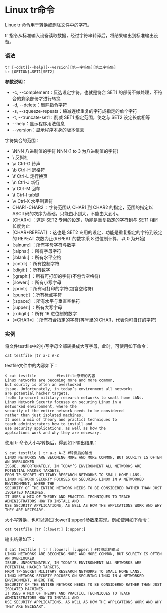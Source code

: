 
# Linux tr命令



Linux tr 命令用于转换或删除文件中的字符。

tr 指令从标准输入设备读取数据，经过字符串转译后，将结果输出到标准输出设备。

### 语法

```
tr [-cdst][--help][--version][第一字符集][第二字符集]  
tr [OPTION]…SET1[SET2] 

```

**参数说明：**

*   -c, --complement：反选设定字符。也就是符合 SET1 的部份不做处理，不符合的剩余部份才进行转换
*   -d, --delete：删除指令字符
*   -s, --squeeze-repeats：缩减连续重复的字符成指定的单个字符
*   -t, --truncate-set1：削减 SET1 指定范围，使之与 SET2 设定长度相等
*   --help：显示程序用法信息
*   --version：显示程序本身的版本信息

字符集合的范围：

*   \NNN 八进制值的字符 NNN (1 to 3 为八进制值的字符)
*   \\ 反斜杠
*   \a Ctrl-G 铃声
*   \b Ctrl-H 退格符
*   \f Ctrl-L 走行换页
*   \n Ctrl-J 新行
*   \r Ctrl-M 回车
*   \t Ctrl-I tab键
*   \v Ctrl-X 水平制表符
*   CHAR1-CHAR2 ：字符范围从 CHAR1 到 CHAR2 的指定，范围的指定以 ASCII 码的次序为基础，只能由小到大，不能由大到小。
*   [CHAR*] ：这是 SET2 专用的设定，功能是重复指定的字符到与 SET1 相同长度为止
*   [CHAR*REPEAT] ：这也是 SET2 专用的设定，功能是重复指定的字符到设定的 REPEAT 次数为止(REPEAT 的数字采 8 进位制计算，以 0 为开始)
*   [:alnum:] ：所有字母字符与数字
*   [:alpha:] ：所有字母字符
*   [:blank:] ：所有水平空格
*   [:cntrl:] ：所有控制字符
*   [:digit:] ：所有数字
*   [:graph:] ：所有可打印的字符(不包含空格符)
*   [:lower:] ：所有小写字母
*   [:print:] ：所有可打印的字符(包含空格符)
*   [:punct:] ：所有标点字符
*   [:space:] ：所有水平与垂直空格符
*   [:upper:] ：所有大写字母
*   [:xdigit:] ：所有 16 进位制的数字
*   [=CHAR=] ：所有符合指定的字符(等号里的 CHAR，代表你可自订的字符)

### 实例

将文件testfile中的小写字母全部转换成大写字母，此时，可使用如下命令：

```
cat testfile |tr a-z A-Z 

```

testfile文件中的内容如下：

```
$ cat testfile         #testfile原来的内容  
Linux networks are becoming more and more common, 
but scurity is often an overlooked  
issue. Unfortunately, in today’s environment all networks 
are potential hacker targets,  
fro0m tp-secret military research networks to small home LANs.  
Linux Network Securty focuses on securing Linux in a 
networked environment, where the  
security of the entire network needs to be considered
rather than just isolated machines.  
It uses a mix of theory and practicl techniques to 
teach administrators how to install and  
use security applications, as well as how the 
applcations work and why they are necesary. 

```

使用 tr 命令大小写转换后，得到如下输出结果：

```
$ cat testfile | tr a-z A-Z #转换后的输出  
LINUX NETWORKS ARE BECOMING MORE AND MORE COMMON, BUT SCURITY IS OFTEN AN OVERLOOKED  
ISSUE. UNFORTUNATELY, IN TODAY’S ENVIRONMENT ALL NETWORKS ARE POTENTIAL HACKER TARGETS,  
FROM TP-SECRET MILITARY RESEARCH NETWORKS TO SMALL HOME LANS.  
LINUX NETWORK SECURTY FOCUSES ON SECURING LINUX IN A NETWORKED ENVIRONMENT, WHERE THE  
SECURITY OF THE ENTIRE NETWORK NEEDS TO BE CONSIDERED RATHER THAN JUST ISOLATED MACHINES.  
IT USES A MIX OF THEORY AND PRACTICL TECHNIQUES TO TEACH ADMINISTRATORS HOW TO INSTALL AND  
USE SECURITY APPLICATIONS, AS WELL AS HOW THE APPLCATIONS WORK AND WHY THEY ARE NECESARY. 

```

大小写转换，也可以通过[:lower][:upper]参数来实现。例如使用如下命令：

```
cat testfile |tr [:lower:] [:upper:] 
```

输出结果如下：

```
$ cat testfile | tr [:lower:] [:upper:] #转换后的输出  
LINUX NETWORKS ARE BECOMING MORE AND MORE COMMON, BUT SCURITY IS OFTEN AN OVERLOOKED  
ISSUE. UNFORTUNATELY, IN TODAY’S ENVIRONMENT ALL NETWORKS ARE POTENTIAL HACKER TARGETS,  
FROM TP-SECRET MILITARY RESEARCH NETWORKS TO SMALL HOME LANS.  
LINUX NETWORK SECURTY FOCUSES ON SECURING LINUX IN A NETWORKED ENVIRONMENT, WHERE THE  
SECURITY OF THE ENTIRE NETWORK NEEDS TO BE CONSIDERED RATHER THAN JUST ISOLATED MACHINES.  
IT USES A MIX OF THEORY AND PRACTICL TECHNIQUES TO TEACH ADMINISTRATORS HOW TO INSTALL AND  
USE SECURITY APPLICATIONS, AS WELL AS HOW THE APPLCATIONS WORK AND WHY THEY ARE NECESARY. 

```



